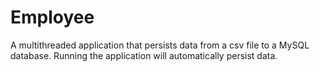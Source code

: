 # Employee

A multithreaded application that persists data from a csv file to a MySQL database.
Running the application will automatically persist data.
